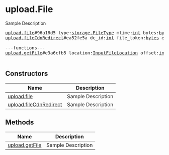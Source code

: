 # upload.File

Sample Description

<pre>
<a href="../constructor/upload.file.md">upload.file</a>#96a18d5 type:<a href="../type/storage.FileType.md">storage.FileType</a> mtime:<a href="../type/int.md">int</a> bytes:<a href="../type/bytes.md">bytes</a> = <a href="../type/upload.File.md">upload.File</a>;
<a href="../constructor/upload.fileCdnRedirect.md">upload.fileCdnRedirect</a>#ea52fe5a dc_id:<a href="../type/int.md">int</a> file_token:<a href="../type/bytes.md">bytes</a> encryption_key:<a href="../type/bytes.md">bytes</a> encryption_iv:<a href="../type/bytes.md">bytes</a> cdn_file_hashes:Vector&lt;<a href="../type/CdnFileHash.md">CdnFileHash</a>&gt; = <a href="../type/upload.File.md">upload.File</a>;

---functions---
<a href="../method/upload.getFile.md">upload.getFile</a>#e3a6cfb5 location:<a href="../type/InputFileLocation.md">InputFileLocation</a> offset:<a href="../type/int.md">int</a> limit:<a href="../type/int.md">int</a> = <a href="../type/upload.File.md">upload.File</a>;

</pre>

## Constructors

| Name | Description |
|------|-------------|
| [upload.file](../constructor/upload.file.md) | Sample Description |
| [upload.fileCdnRedirect](../constructor/upload.fileCdnRedirect.md) | Sample Description |

## Methods

| Name | Description |
|------|-------------|
| [upload.getFile](../method/upload.getFile.md) | Sample Description |
